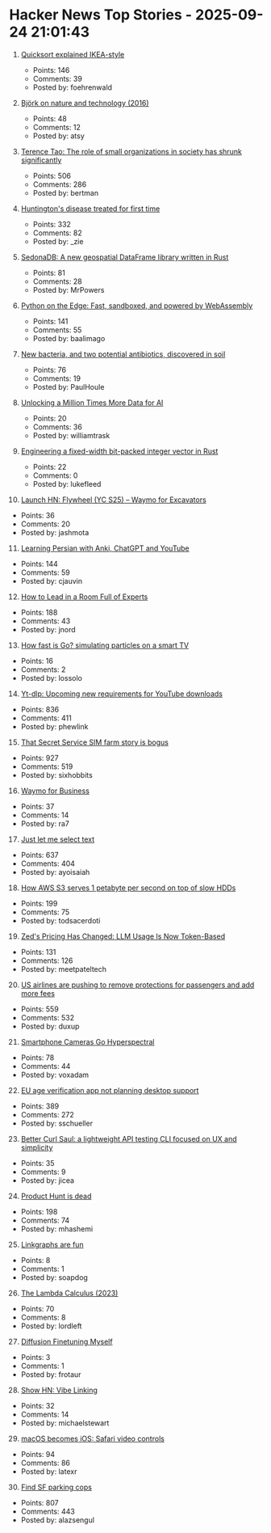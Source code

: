 # Hacker News Top Stories - 2025-09-24 21:01:43

1. [Quicksort explained IKEA-style](https://idea-instructions.com/quick-sort/)
   - Points: 146
   - Comments: 39
   - Posted by: foehrenwald

2. [Björk on nature and technology (2016)](https://thecreativeindependent.com/people/bjork-on-nature-and-technology/)
   - Points: 48
   - Comments: 12
   - Posted by: atsy

3. [Terence Tao: The role of small organizations in society has shrunk significantly](https://mathstodon.xyz/@tao/115259943398316677)
   - Points: 506
   - Comments: 286
   - Posted by: bertman

4. [Huntington's disease treated for first time](https://www.bbc.com/news/articles/cevz13xkxpro)
   - Points: 332
   - Comments: 82
   - Posted by: _zie

5. [SedonaDB: A new geospatial DataFrame library written in Rust](https://sedona.apache.org/latest/blog/2025/09/24/introducing-sedonadb-a-single-node-analytical-database-engine-with-geospatial-as-a-first-class-citizen/)
   - Points: 81
   - Comments: 28
   - Posted by: MrPowers

6. [Python on the Edge: Fast, sandboxed, and powered by WebAssembly](https://wasmer.io/posts/python-on-the-edge-powered-by-webassembly)
   - Points: 141
   - Comments: 55
   - Posted by: baalimago

7. [New bacteria, and two potential antibiotics, discovered in soil](https://www.rockefeller.edu/news/38239-hundreds-of-new-bacteria-and-two-potential-antibiotics-found-in-soil/)
   - Points: 76
   - Comments: 19
   - Posted by: PaulHoule

8. [Unlocking a Million Times More Data for AI](https://ifp.org/unlocking-a-million-times-more-data-for-ai/)
   - Points: 20
   - Comments: 36
   - Posted by: williamtrask

9. [Engineering a fixed-width bit-packed integer vector in Rust](https://lukefleed.xyz/posts/compressed-fixedvec/)
   - Points: 22
   - Comments: 0
   - Posted by: lukefleed

10. [Launch HN: Flywheel (YC S25) – Waymo for Excavators](undefined)
   - Points: 36
   - Comments: 20
   - Posted by: jashmota

11. [Learning Persian with Anki, ChatGPT and YouTube](https://cjauvin.github.io/posts/learning-persian/)
   - Points: 144
   - Comments: 59
   - Posted by: cjauvin

12. [How to Lead in a Room Full of Experts](https://idiallo.com/blog/how-to-lead-in-a-room-full-of-experts)
   - Points: 188
   - Comments: 43
   - Posted by: jnord

13. [How fast is Go? simulating particles on a smart TV](https://dgerrells.com/blog/how-fast-is-go-simulating-millions-of-particles-on-a-smart-tv)
   - Points: 16
   - Comments: 2
   - Posted by: lossolo

14. [Yt-dlp: Upcoming new requirements for YouTube downloads](https://github.com/yt-dlp/yt-dlp/issues/14404)
   - Points: 836
   - Comments: 411
   - Posted by: phewlink

15. [That Secret Service SIM farm story is bogus](https://cybersect.substack.com/p/that-secret-service-sim-farm-story)
   - Points: 927
   - Comments: 519
   - Posted by: sixhobbits

16. [Waymo for Business](https://waymo.com/blog/2025/09/waymo-for-business)
   - Points: 37
   - Comments: 14
   - Posted by: ra7

17. [Just let me select text](https://aartaka.me/select-text.html)
   - Points: 637
   - Comments: 404
   - Posted by: ayoisaiah

18. [How AWS S3 serves 1 petabyte per second on top of slow HDDs](https://bigdata.2minutestreaming.com/p/how-aws-s3-scales-with-tens-of-millions-of-hard-drives)
   - Points: 199
   - Comments: 75
   - Posted by: todsacerdoti

19. [Zed's Pricing Has Changed: LLM Usage Is Now Token-Based](https://zed.dev/blog/pricing-change-llm-usage-is-now-token-based)
   - Points: 131
   - Comments: 126
   - Posted by: meetpateltech

20. [US airlines are pushing to remove protections for passengers and add more fees](https://www.travelandtourworld.com/news/article/american-joins-delta-southwest-united-and-other-us-airlines-push-to-strip-away-travelers-rights-and-add-more-fees-by-rolling-back-key-protections-in-new-deregulation-move/)
   - Points: 559
   - Comments: 532
   - Posted by: duxup

21. [Smartphone Cameras Go Hyperspectral](https://spectrum.ieee.org/hyperspectral-imaging)
   - Points: 78
   - Comments: 44
   - Posted by: voxadam

22. [EU age verification app not planning desktop support](https://github.com/eu-digital-identity-wallet/av-doc-technical-specification/issues/22)
   - Points: 389
   - Comments: 272
   - Posted by: sschueller

23. [Better Curl Saul: a lightweight API testing CLI focused on UX and simplicity](https://github.com/DeprecatedLuar/better-curl-saul)
   - Points: 35
   - Comments: 9
   - Posted by: jicea

24. [Product Hunt is dead](https://sedimental.org/product_hunt_is_dead.html)
   - Points: 198
   - Comments: 74
   - Posted by: mhashemi

25. [Linkgraphs are fun](https://andregarzia.com/2025/09/linkgraphs-are-fun.html)
   - Points: 8
   - Comments: 1
   - Posted by: soapdog

26. [The Lambda Calculus (2023)](https://plato.stanford.edu/entries/lambda-calculus/)
   - Points: 70
   - Comments: 8
   - Posted by: lordleft

27. [Diffusion Finetuning Myself](https://vassi.life/projects/diffinetune)
   - Points: 3
   - Comments: 1
   - Posted by: frotaur

28. [Show HN: Vibe Linking](https://vb.lk/)
   - Points: 32
   - Comments: 14
   - Posted by: michaelstewart

29. [macOS becomes iOS: Safari video controls](https://underpassapp.com/news/2025/9/8.html)
   - Points: 94
   - Comments: 86
   - Posted by: latexr

30. [Find SF parking cops](https://walzr.com/sf-parking/)
   - Points: 807
   - Comments: 443
   - Posted by: alazsengul

